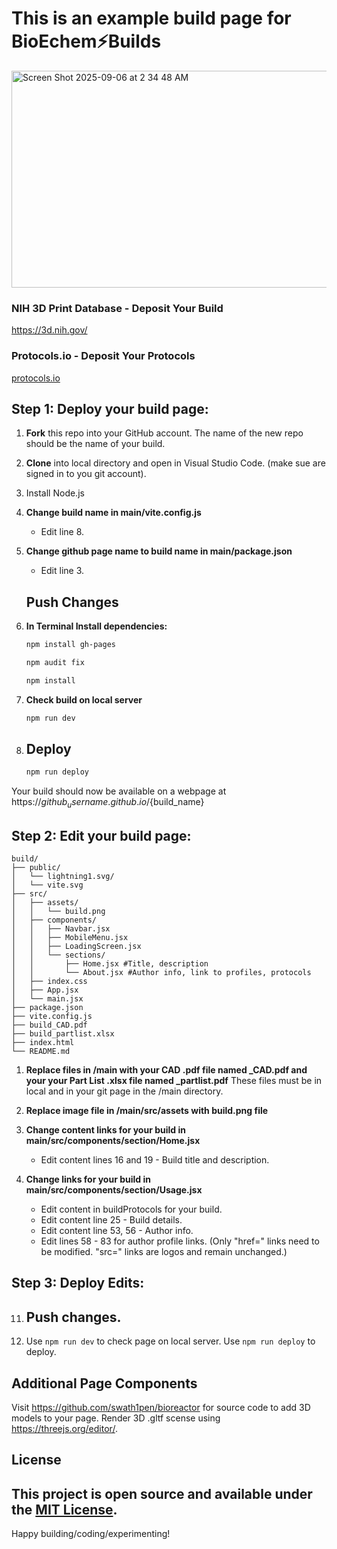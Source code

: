 # This is an example build page for BioEchem⚡Builds
<img width="545" height="347" alt="Screen Shot 2025-09-06 at 2 34 48 AM" src="https://github.com/user-attachments/assets/01badfd3-68bb-44bc-ae96-c94b267e5c9e" />

### NIH 3D Print Database - Deposit Your Build
https://3d.nih.gov/<build>
### Protocols.io - Deposit Your Protocols
[protocols.io ](https://www.protocols.io/)

## Step 1: Deploy your build page:

1. **Fork** this repo into your GitHub account. The name of the new repo should be the name of your build.
2. **Clone** into local directory and open in Visual Studio Code. (make sue are signed in to you git account).
3. Install Node.js

4. **Change build name in main/vite.config.js**
   - Edit line 8.

5. **Change github page name to build name in main/package.json**
   - Edit line 3.
   ## Push Changes

6. **In Terminal Install dependencies:**
   
   ```bash
   npm install gh-pages
   ```
   ```bash
   npm audit fix
   ```
   ```bash
   npm install
   ```

8. **Check build on local server**

   ```bash
   npm run dev
   ```

9. ## Deploy
    
   ```bash
   npm run deploy
   ```

Your build should now be available on a webpage at https://${github_username}.github.io/${build_name}

## Step 2: Edit your build page:
```
build/
├── public/
│   └── lightning1.svg/
│   └── vite.svg
├── src/
│   ├── assets/
│   │   └── build.png
│   ├── components/
│   │   ├── Navbar.jsx
│   │   ├── MobileMenu.jsx
│   │   ├── LoadingScreen.jsx
│   │   └── sections/
│   │       ├── Home.jsx #Title, description
│   │       └── About.jsx #Author info, link to profiles, protocols
│   ├── index.css          
│   ├── App.jsx
│   └── main.jsx
├── package.json
├── vite.config.js
├── build_CAD.pdf
├── build_partlist.xlsx
├── index.html
└── README.md
```
1. **Replace files in /main with your CAD .pdf file named <build>_CAD.pdf and your your Part List .xlsx file named <build>_partlist.pdf**
   These files must be in local and in your git page in the /main directory.

2. **Replace image file in /main/src/assets with build.png file**

3. **Change content links for your build in main/src/components/section/Home.jsx**
   - Edit content lines 16 and 19 - Build title and description.

4. **Change links for your build in main/src/components/section/Usage.jsx**
   - Edit content in buildProtocols for your build.
   - Edit content line 25 - Build details.
   - Edit content line 53, 56 - Author info.
   - Edit lines 58 - 83 for author profile links. (Only "href=" links need to be modified. "src=" links are logos and remain unchanged.)

## Step 3: Deploy Edits:

11. ## Push changes.
12. Use ``` npm run dev ``` to check page on local server. Use ```npm run deploy``` to deploy.


## Additional Page Components

Visit https://github.com/swath1pen/bioreactor for source code to add 3D models to your page.
Render 3D .gltf scense using https://threejs.org/editor/.


## License

This project is open source and available under the [MIT License](LICENSE).
---

Happy building/coding/experimenting!
